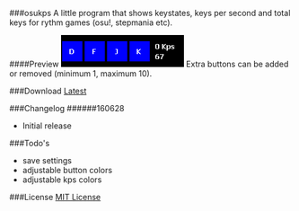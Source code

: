 ###osukps
A little program that shows keystates, keys per second and total keys for rythm games (osu!, stepmania etc).

####Preview
![preview](/preview.gif?raw=true)
Extra buttons can be added or removed (minimum 1, maximum 10).

###Download
[Latest](/osukps/bin/osukps.exe?raw=true)

###Changelog
######160628
* Initial release

###Todo's
* save settings
* adjustable button colors
* adjustable kps colors

###License
[MIT License](/LICENSE)

